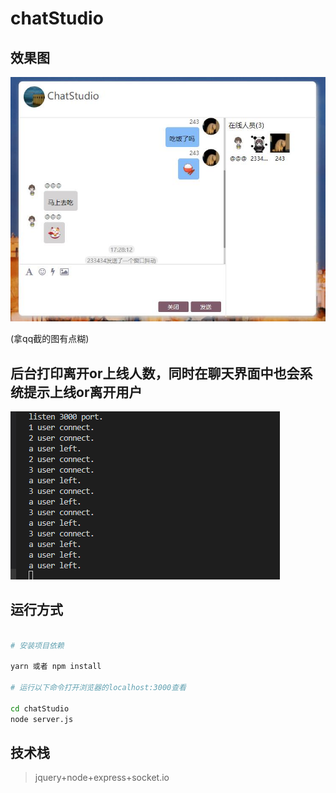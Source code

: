 # chatStudio
## 效果图
![](https://github.com/mylittleZ/ChatStudio/blob/master/src/image/22.jpg) 

(拿qq截的图有点糊)


## 后台打印离开or上线人数，同时在聊天界面中也会系统提示上线or离开用户

![](https://github.com/mylittleZ/ChatStudio/blob/master/src/image/111.png) 
## 运行方式
```bash

# 安装项目依赖

yarn 或者 npm install

# 运行以下命令打开浏览器的localhost:3000查看

cd chatStudio
node server.js
```
## 技术栈
> jquery+node+express+socket.io

